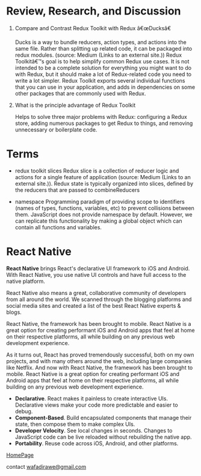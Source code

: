 # Review, Research, and Discussion

1. Compare and Contrast Redux Toolkit with Redux â€œDucksâ€

   Ducks is a way to bundle reducers, action types, and actions into the same file. Rather than splitting up related code, it can be packaged into redux modules. (source: Medium (Links to an external site.)) Redux Toolkitâ€™s goal is to help simplify common Redux use cases. It is not intended to be a complete solution for everything you might want to do with Redux, but it should make a lot of Redux-related code you need to write a lot simpler. Redux Toolkit exports several individual functions that you can use in your application, and adds in dependencies on some other packages that are commonly used with Redux.

2. What is the principle advantage of Redux Toolkit

   Helps to solve three major problems with Redux: configuring a Redux store, adding numerous packages to get Redux to things, and removing unnecessary or boilerplate code.

# Terms

- redux toolkit slices
  Redux slice is a collection of reducer logic and actions for a single feature of application (source: Medium (Links to an external site.)). Redux state is typically organized into slices, defined by the reducers that are passed to combineReducers

- namespace
  Programming paradigm of providing scope to identifiers (names of types, functions, variables, etc) to prevent collisions between them. JavaScript does not provide namespace by default. However, we can replicate this functionality by making a global object which can contain all functions and variables.

# React Native

**React Native** brings React's declarative UI framework to iOS and Android. With React Native, you use native UI controls and have full access to the native platform.

React Native also means a great, collaborative community of developers from all around the world. We scanned through the blogging platforms and social media sites and created a list of the best React Native experts & blogs.

React Native, the framework has been brought to mobile. React Native is a great option for creating performant iOS and Android apps that feel at home on their respective platforms, all while building on any previous web development experience.

As it turns out, React has proved tremendously successful, both on my own projects, and with many others around the web, including large companies like Netflix. And now with React Native, the framework has been brought to mobile. React Native is a great option for creating performant iOS and Android apps that feel at home on their respective platforms, all while building on any previous web development experience.

- **Declarative**. React makes it painless to create interactive UIs. Declarative views make your code more predictable and easier to debug.
- **Component-Based**. Build encapsulated components that manage their state, then compose them to make complex UIs.
- **Developer Velocity**. See local changes in seconds. Changes to JavaScript code can be live reloaded without rebuilding the native app.
- **Portability**. Reuse code across iOS, Android, and other platforms.

[HomePage](https://wafaankoush99.github.io/Reading-Notes/READMEcode401.html)  


contact wafadirawe@gmail.com
